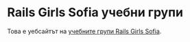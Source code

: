 # Rails Girls Sofia учебни групи

Това е уебсайтът на [учебните групи Rails Girls Sofia](https://rails-girls-sofia-study-group.github.io/).
